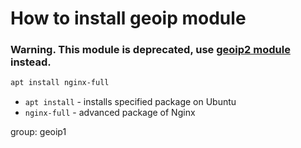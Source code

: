 # How to install geoip module

### **Warning.** This module is deprecated, use [geoip2 module](/nginx/how-to-use-geoip2-module) instead.

```bash
apt install nginx-full
```

- `apt install` - installs specified package on Ubuntu
- `nginx-full` - advanced package of Nginx

group: geoip1


